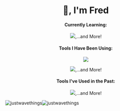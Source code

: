 <h1 align="center">👋, I'm Fred</h1>

<section>
      <h4 align="center">Currently Learning:</h4>
      <p align="center">
        <a href="https://skillicons.dev">
          <img src="https://skillicons.dev/icons?i=express,bots,postman"/>
        </a><span>...and More!</span>
      </p>

</section>
    <section>
      <h4 align="center">Tools I Have Been Using:</h4>
      <p align="center">
        <a href="https://skillicons.dev">
          <img src="https://skillicons.dev/icons?i=git,github,javascript,nodejs,react,mongodb,html,css" />
        </a>
        <p align="center">
   <a href="https://skillicons.dev">
          <img src="https://skillicons.dev/icons?i=webpack,vite,linux,bash,firebase,jest,md,regex" />
        </a><span>...and More!</span>
        </p>

</p>
    </section>
    <section>
      <h4 align="center">Tools I've Used in the Past:</h4>
      <p align="center">
        <a href="https://skillicons.dev">
          <img src="https://skillicons.dev/icons?i=arduino,docker,raspberrypi,cpp,rabbitmq" />
        </a><span>...and More!</span>
      </p>
    </section>
    <section>
          <img align="center" src="https://github-readme-stats.vercel.app/api/top-langs?username=justwavethings&show_icons=true&locale=en&layout=compact" alt="justwavethings" /><img margin-left="1rem" align="center" src="https://github-readme-streak-stats.herokuapp.com/?user=justwavethings&" alt="justwavethings" />
    </section>
